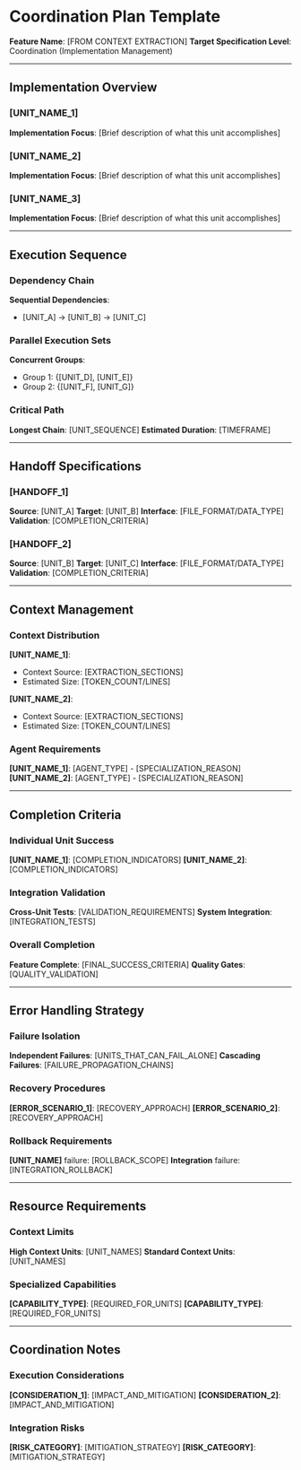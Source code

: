 # Coordination Plan Template

**Feature Name**: [FROM CONTEXT EXTRACTION]
**Target Specification Level**: Coordination (Implementation Management)

---

## Implementation Overview

### [UNIT_NAME_1]
**Implementation Focus**: [Brief description of what this unit accomplishes]

### [UNIT_NAME_2] 
**Implementation Focus**: [Brief description of what this unit accomplishes]

### [UNIT_NAME_3]
**Implementation Focus**: [Brief description of what this unit accomplishes]

---

## Execution Sequence

### Dependency Chain
**Sequential Dependencies**:
- [UNIT_A] → [UNIT_B] → [UNIT_C]

### Parallel Execution Sets
**Concurrent Groups**:
- Group 1: {[UNIT_D], [UNIT_E]}
- Group 2: {[UNIT_F], [UNIT_G]}

### Critical Path
**Longest Chain**: [UNIT_SEQUENCE]
**Estimated Duration**: [TIMEFRAME]

---

## Handoff Specifications

### [HANDOFF_1]
**Source**: [UNIT_A]
**Target**: [UNIT_B] 
**Interface**: [FILE_FORMAT/DATA_TYPE]
**Validation**: [COMPLETION_CRITERIA]

### [HANDOFF_2]
**Source**: [UNIT_B]
**Target**: [UNIT_C]
**Interface**: [FILE_FORMAT/DATA_TYPE] 
**Validation**: [COMPLETION_CRITERIA]

---

## Context Management

### Context Distribution
**[UNIT_NAME_1]**:
- Context Source: [EXTRACTION_SECTIONS]
- Estimated Size: [TOKEN_COUNT/LINES]

**[UNIT_NAME_2]**:
- Context Source: [EXTRACTION_SECTIONS] 
- Estimated Size: [TOKEN_COUNT/LINES]

### Agent Requirements
**[UNIT_NAME_1]**: [AGENT_TYPE] - [SPECIALIZATION_REASON]
**[UNIT_NAME_2]**: [AGENT_TYPE] - [SPECIALIZATION_REASON]

---

## Completion Criteria

### Individual Unit Success
**[UNIT_NAME_1]**: [COMPLETION_INDICATORS]
**[UNIT_NAME_2]**: [COMPLETION_INDICATORS]

### Integration Validation
**Cross-Unit Tests**: [VALIDATION_REQUIREMENTS]
**System Integration**: [INTEGRATION_TESTS]

### Overall Completion
**Feature Complete**: [FINAL_SUCCESS_CRITERIA]
**Quality Gates**: [QUALITY_VALIDATION]

---

## Error Handling Strategy

### Failure Isolation
**Independent Failures**: [UNITS_THAT_CAN_FAIL_ALONE]
**Cascading Failures**: [FAILURE_PROPAGATION_CHAINS]

### Recovery Procedures
**[ERROR_SCENARIO_1]**: [RECOVERY_APPROACH]
**[ERROR_SCENARIO_2]**: [RECOVERY_APPROACH]

### Rollback Requirements
**[UNIT_NAME]** failure: [ROLLBACK_SCOPE]
**Integration** failure: [INTEGRATION_ROLLBACK]

---

## Resource Requirements

### Context Limits
**High Context Units**: [UNIT_NAMES]
**Standard Context Units**: [UNIT_NAMES]

### Specialized Capabilities  
**[CAPABILITY_TYPE]**: [REQUIRED_FOR_UNITS]
**[CAPABILITY_TYPE]**: [REQUIRED_FOR_UNITS]

---

## Coordination Notes

### Execution Considerations
**[CONSIDERATION_1]**: [IMPACT_AND_MITIGATION]
**[CONSIDERATION_2]**: [IMPACT_AND_MITIGATION]

### Integration Risks
**[RISK_CATEGORY]**: [MITIGATION_STRATEGY]
**[RISK_CATEGORY]**: [MITIGATION_STRATEGY]